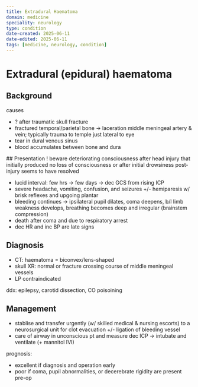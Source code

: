 ```yaml
---
title: Extradural Haematoma
domain: medicine
speciality: neurology
type: condition
date-created: 2025-06-11
date-edited: 2025-06-11
tags: [medicine, neurology, condition]
---
```


# Extradural (epidural) haematoma

## Background
causes
- ? after traumatic skull fracture
- fractured temporal/parietal bone -> laceration middle meningeal artery & vein; typically trauma to temple just lateral to eye
- tear in dural venous sinus
- blood accumulates between bone and dura

## Presentation
! beware deteriorating consciousness after head injury that initially produced no loss of consciousness or after initial drowsiness post-injury seems to have resolved

- lucid interval: few hrs -> few days -> dec GCS from rising ICP
- severe headache, vomiting, confusion, and seizures +/- hemiparesis w/ brisk reflexes and upgoing plantar
- bleeding continues -> ipsilateral pupil dilates, coma deepens, b/l limb weakness develops, breathing becomes deep and irregular (brainstem compression)
- death after coma and due to respiratory arrest
- dec HR and inc BP are late signs

## Diagnosis
- CT: haematoma = biconvex/lens-shaped 
- skull XR: normal or fracture crossing course of middle meningeal vessels
- LP contraindicated

ddx: epilepsy, carotid dissection, CO poisoining

## Management
- stablise and transfer urgently (w/ skilled medical & nursing escorts) to a neurosurgical unit for clot evacuation +/- ligation of bleeding vessel
- care of airway in unconscious pt and measure dec ICP -> intubate and ventilate (+ mannitol IVI)

prognosis: 
- excellent if diagnosis and operation early
- poor if coma, pupil abnormalities, or decerebrate rigidity are present pre-op